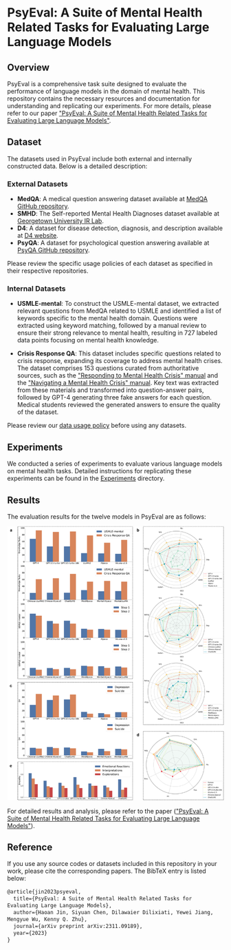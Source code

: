 # PsyEval: A Suite of Mental Health Related Tasks for Evaluating Large Language Models

## Overview

PsyEval is a comprehensive task suite designed to evaluate the performance of language models in the domain of mental health. This repository contains the necessary resources and documentation for understanding and replicating our experiments. For more details, please refer to our paper ["PsyEval: A Suite of Mental Health Related Tasks for Evaluating Large Language Models"](https://arxiv.org/abs/2311.09189).

## Dataset

The datasets used in PsyEval include both external and internally constructed data. Below is a detailed description:

### External Datasets

- **MedQA**: A medical question answering dataset available at [MedQA GitHub repository](https://github.com/jind11/MedQA).
- **SMHD**: The Self-reported Mental Health Diagnoses dataset available at [Georgetown University IR Lab](https://ir.cs.georgetown.edu/resources/).
- **D4**: A dataset for disease detection, diagnosis, and description available at [D4 website](https://x-lance.github.io/D4/).
- **PsyQA**: A dataset for psychological question answering available at [PsyQA GitHub repository](https://github.com/thu-coai/PsyQA).

Please review the specific usage policies of each dataset as specified in their respective repositories.

### Internal Datasets

- **USMLE-mental**: 
  To construct the USMLE-mental dataset, we extracted relevant questions from MedQA related to USMLE and identified a list of keywords specific to the mental health domain. Questions were extracted using keyword matching, followed by a manual review to ensure their strong relevance to mental health, resulting in 727 labeled data points focusing on mental health knowledge.

- **Crisis Response QA**: 
  This dataset includes specific questions related to crisis response, expanding its coverage to address mental health crises. The dataset comprises 153 questions curated from authoritative sources, such as the ["Responding to Mental Health Crisis" manual](https://www.theiacp.org/resources/policy-center-resource/mental-illness) and the ["Navigating a Mental Health Crisis" manual](https://www.nami.org/Support-Education/Publications-Reports/Guides/Navigating-a-Mental-Health-Crisis/). Key text was extracted from these materials and transformed into question-answer pairs, followed by GPT-4 generating three fake answers for each question. Medical students reviewed the generated answers to ensure the quality of the dataset.

Please review our [data usage policy](processed/data-usage-policy.md) before using any datasets.

## Experiments

We conducted a series of experiments to evaluate various language models on mental health tasks. Detailed instructions for replicating these experiments can be found in the [Experiments](processed/experiments/) directory.

## Results

The evaluation results for the twelve models in PsyEval are as follows:

![Analysis of the evaluated LLMs on PsyEval](Figure/graph.png)

For detailed results and analysis, please refer to the paper (["PsyEval: A Suite of Mental Health Related Tasks for Evaluating Large Language Models"](https://arxiv.org/abs/2311.09189)).

## Reference

If you use any source codes or datasets included in this repository in your work, please cite the corresponding papers. The BibTeX entry is listed below:
```
@article{jin2023psyeval,
  title={PsyEval: A Suite of Mental Health Related Tasks for Evaluating Large Language Models},
  author={Haoan Jin, Siyuan Chen, Dilawaier Dilixiati, Yewei Jiang, Mengyue Wu, Kenny Q. Zhu},
  journal={arXiv preprint arXiv:2311.09189},
  year={2023}
}
```